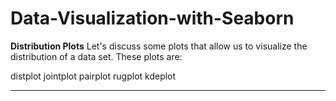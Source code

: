 # Data-Visualization-with-Seaborn

**Distribution Plots**
Let's discuss some plots that allow us to visualize the distribution of a data set. These plots are:

distplot
jointplot
pairplot
rugplot
kdeplot
*******
